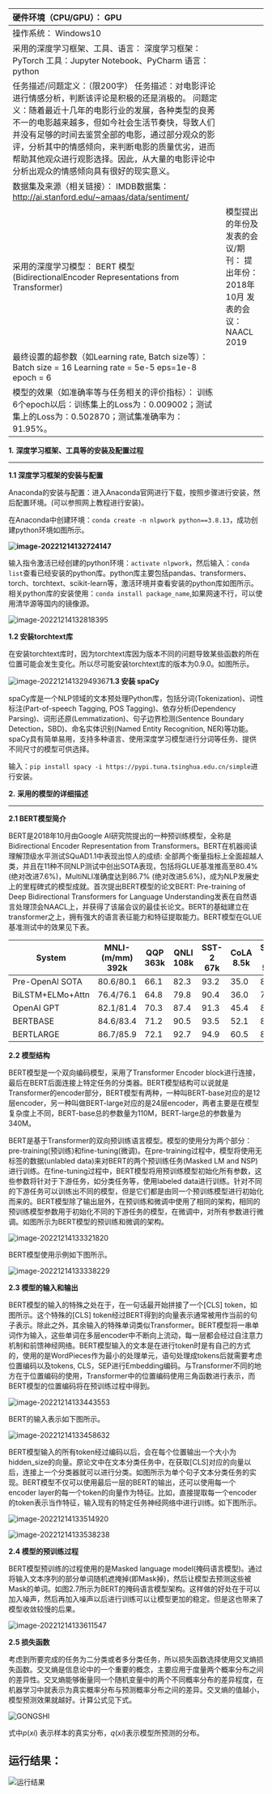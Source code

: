 | 硬件环境（CPU/GPU）：  GPU                                   |                                                              |
| :----------------------------------------------------------- | ------------------------------------------------------------ |
| 操作系统：  Windows10                                        |                                                              |
| 采用的深度学习框架、工具、语言：  深度学习框架：PyTorch  工具：Jupyter Notebook、PyCharm  语言：python |                                                              |
| 任务描述/问题定义：（限200字）  任务描述：对电影评论进行情感分析，判断该评论是积极的还是消极的。  问题定义：随着最近十几年的电影行业的发展，各种类型的良莠不一的电影越来越多，但如今社会生活节奏快，导致人们并没有足够的时间去鉴赏全部的电影，通过部分观众的影评，分析其中的情感倾向，来判断电影的质量优劣，进而帮助其他观众进行观影选择。因此，从大量的电影评论中分析出观众的情感倾向具有很好的现实意义。 |                                                              |
| 数据集及来源（相关链接）：  IMDB数据集：http://ai.stanford.edu/~amaas/data/sentiment/ |                                                              |
| 采用的深度学习模型：  BERT 模型  (BidirectionalEncoder Representations from  Transformer) | 模型提出的年份及发表的会议/期刊：  提出年份：2018年10月  发表的会议：NAACL 2019 |
| 最终设置的超参数（如Learning rate, Batch size等）：  Batch  size = 16  Learning  rate = 5e-5  eps=1e-8  epoch  = 6 |                                                              |
| 模型的效果（如准确率等与任务相关的评价指标）：  训练6个epoch以后：训练集上的Loss为：0.009002；测试集上的Loss为：0.502870；测试集准确率为：91.95%。 |                                                              |

**1.**   **深度学习框架、工具等的安装及配置过程**

------

**1.1 深度学习框架的安装与配置**

Anaconda的安装与配置：进入Anaconda官网进行下载，按照步骤进行安装，然后配置环境。(可以参照网上教程进行安装)。

在Anaconda中创建环境：`conda create -n nlpwork python==3.8.13`，成功创建python环境如图所示。

**![image-20221214132724147](E:\typora\笔记\img\image-20221214132724147.png)**

输入指令激活已经创建的python环境：`activate nlpwork`，然后输入：`conda list`查看已经安装的python库。python库主要包括pandas、transformers、torch、torchtext、scikit-learn等，激活环境并查看安装的python库如图所示。相关python库的安装使用：`conda install package_name`,如果网速不行，可以使用清华源等国内的镜像源。

![image-20221214132818395](E:\typora\笔记\img\image-20221214132818395.png)

**1.2 安装torchtext库**

在安装torchtext库时，因为torchtext库因为版本不同的问题导致某些函数的所在位置可能会发生变化。所以尽可能安装torchtext库的版本为0.9.0。如图所示。

![image-20221214132949367](E:\typora\笔记\img\image-20221214132949367.png)**1.3 安装 spaCy**

spaCy库是一个NLP领域的文本预处理Python库，包括分词(Tokenization)、词性标注(Part-of-speech Tagging, POS Tagging)、依存分析(Dependency Parsing)、词形还原(Lemmatization)、句子边界检测(Sentence Boundary Detection，SBD)、命名实体识别(Named Entity Recognition, NER)等功能。spaCy具有简单易用，支持多种语言、使用深度学习模型进行分词等任务、提供不同尺寸的模型可供选择。

输入：`pip install spacy -i https://pypi.tuna.tsinghua.edu.cn/simple`进行安装。

**2.**  **采用的模型的详细描述**

------

**2.1 BERT模型简介**

BERT是2018年10月由Google AI研究院提出的一种预训练模型，全称是Bidirectional Encoder Representation from Transformers。BERT在机器阅读理解顶级水平测试SQuAD1.1中表现出惊人的成绩: 全部两个衡量指标上全面超越人类，并且在11种不同NLP测试中创出SOTA表现，包括将GLUE基准推高至80.4% (绝对改进7.6%)，MultiNLI准确度达到86.7% (绝对改进5.6%)，成为NLP发展史上的里程碑式的模型成就。首次提出BERT模型的论文BERT: Pre-training of Deep Bidirectional Transformers for Language Understanding发表在自然语言处理顶会NAACL上，并获得了该届会议的最佳长论文。BERT的基础建立在transformer之上，拥有强大的语言表征能力和特征提取能力。BERT模型在GLUE基准测试中的效果见下表。

| System           | MNLI-(m/mm)  392k | QQP  363k | QNLI  108k | SST-2  67k | CoLA  8.5k | STS-B  5.7k | MRPC  3.5k | RTE  2.5k | Average |
| ---------------- | ----------------- | --------- | ---------- | ---------- | ---------- | ----------- | ---------- | --------- | :------ |
| Pre-OpenAl SOTA  | 80.6/80.1         | 66.1      | 82.3       | 93.2       | 35.0       | 81.0        | 86.0       | 61.7      | 74.0    |
| BiLSTM+ELMo+Attn | 76.4/76.1         | 64.8      | 79.8       | 90.4       | 36.0       | 73.3        | 84.9       | 56.8      | 71.0    |
| OpenAI GPT       | 82.1/81.4         | 70.3      | 87.4       | 91.3       | 45.4       | 80.0        | 82.3       | 56.0      | 75.1    |
| BERTBASE         | 84.6/83.4         | 71.2      | 90.5       | 93.5       | 52.1       | 85.8        | 88.9       | 66.4      | 79.6    |
| BERTLARGE        | 86.7/85.9         | 72.1      | 92.7       | 94.9       | 60.5       | 86.5        | 89.3       | 70.1      | 82.1    |

**2.2 模型结构**

BERT模型是一个双向编码模型，采用了Transformer Encoder block进行连接，最后在BERT后面连接上特定任务的分类器。BERT模型结构可以说就是Transformer的encoder部分，BERT模型有两种，一种叫BERT-base对应的是12层encoder，另一种叫做BERT-large对应的是24层encoder，两者主要是在模型复杂度上不同，BERT-base总的参数量为110M，BERT-large总的参数量为340M。

BERT是基于Transformer的双向预训练语言模型。模型的使用分为两个部分：pre-training(预训练)和fine-tuning(微调)。在pre-training过程中，模型将使用无标签的数据(unlabled data)来对BERT的两个预训练任务(Masked LM and NSP)进行训练。在fine-tuning过程中，BERT模型将用预训练模型初始化所有参数，这些参数将针对于下游任务，如分类任务等，使用labeled data进行训练。针对不同的下游任务可以训练出不同的模型，但是它们都是由同一个预训练模型进行初始化而来的。BERT模型除了输出层外，在预训练和微调中使用了相同的架构，相同的预训练模型参数用于初始化不同的下游任务的模型，在微调中，对所有参数进行微调。如图所示为BERT模型的预训练和微调的架构。

![image-20221214133321820](E:\typora\笔记\img\image-20221214133321820.png)

BERT模型使用示例如下图所示。

![image-20221214133338229](E:\typora\笔记\img\image-20221214133338229.png)

**2.3 模型的输入和输出**

BERT模型的输入的特殊之处在于，在一句话最开始拼接了一个[CLS] token，如图所示。这个特殊的[CLS] token经过BERT得到的向量表示通常被用作当前的句子表示。除此之外，其余输入的特殊单词类似Transformer。BERT模型将一串单词作为输入，这些单词在多层encoder中不断向上流动，每一层都会经过自注意力机制和前馈神经网络。BERT模型输入的文本是在进行token时是有自己的方式的，使用的是WordPieces作为最小的处理单元，语句处理成tokens后就需要考虑位置编码以及tokens, CLS，SEP进行Embedding编码。与Transformer不同的地方在于位置编码的使用，Transformer中的位置编码使用三角函数进行表示，而BERT模型的位置编码将在预训练过程中得到。

![image-20221214133443553](E:\typora\笔记\img\image-20221214133443553.png)

BERT的输入表示如下图所示。

![image-20221214133458632](E:\typora\笔记\img\image-20221214133458632.png)

BERT模型输入的所有token经过编码以后，会在每个位置输出一个大小为hidden_size的向量。原论文中在文本分类任务中，在获取[CLS]对应的向量以后，连接上一个分类器就可以进行分类。如图所示为单个句子文本分类任务的实现。BERT模型不仅可以使用最后一层的BERT的输出，还可以使用每一个encoder layer的每一个token的向量作为特征。比如，直接提取每一个encoder的token表示当作特征，输入现有的特定任务神经网络中进行训练。如下图所示。

![image-20221214133514920](E:\typora\笔记\img\image-20221214133514920.png)

![image-20221214133538238](E:\typora\笔记\img\image-20221214133538238.png)

**2.4 模型的预训练过程**

BERT模型预训练的过程使用的是Masked language model(掩码语言模型)。通过将输入文本序列的部分单词随机遮掩掉(即Mask掉)，然后让模型去预测这些被Mask的单词。如图2.7所示为BERT的掩码语言模型架构。这样做的好处在于可以加入噪声，然后再加入噪声以后进行训练可以让模型更加的稳定。但是这也带来了模型收敛较慢的后果。

![image-20221214133611547](E:\typora\笔记\img\image-20221214133611547.png)

**2.5 损失函数**

考虑到所要完成的任务为二分类或者多分类任务，所以损失函数选择使用交叉熵损失函数。交叉熵是信息论中的一个重要的概念，主要应用于度量两个概率分布之间的差异性。交叉熵能够衡量同一个随机变量中的两个不同概率分布的差异程度，在机器学习中就表示为真实概率分布与预测概率分布之间的差异。交叉熵的值越小，模型预测效果就越好。计算公式见下式。

![GONGSHI](E:\typora\笔记\img\GONGSHI.png)

式中$p(xi)$ 表示样本的真实分布，$q(xi)$表示模型所预测的分布。

 ## 运行结果：



![运行结果](E:\typora\笔记\img\运行结果.png)
